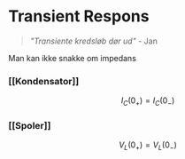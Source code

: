 # Transient Respons
> *"Transiente kredsløb dør ud"*
> \- Jan

Man kan ikke snakke om impedans 

### [[Kondensator]]
$$I_C(0_{+}) = I_C(0_{-})$$

### [[Spoler]]
$$V_L(0_{+}) = V_L(0_{-})$$
